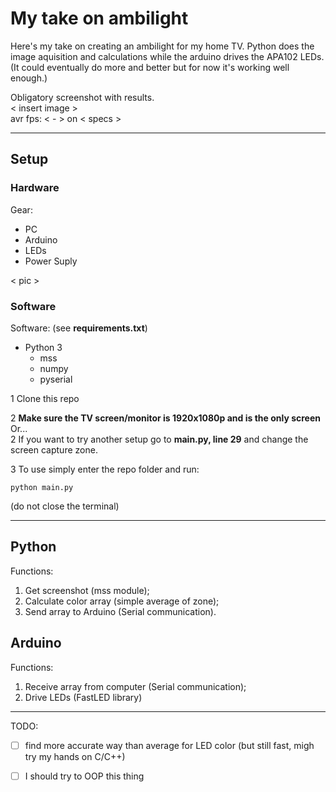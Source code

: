 # My take on ambilight
Here's my take on creating an ambilight for my home TV. 
Python does the image aquisition and calculations while the arduino drives the APA102 LEDs.  
(It could eventually do more and better but for now it's working well enough.)

Obligatory screenshot with results.  
\< insert image \>  
avr fps: \< - \> on \< specs \>

******
## Setup
### Hardware
Gear:
- PC
- Arduino
- LEDs
- Power Suply

\< pic \>

### Software
Software: (see **requirements.txt**)
- Python 3
  - mss
  - numpy
  - pyserial

1 Clone this repo

2 **Make sure the TV screen/monitor is 1920x1080p and is the only screen**  
Or...  
2 If you want to try another setup go to **main.py, line 29** and change the screen capture zone.

3 To use simply enter the repo folder and run:
```
python main.py
```
(do not close the terminal)

******
## Python
Functions:  
1. Get screenshot (mss module);
2. Calculate color array (simple average of zone);
3. Send array to Arduino (Serial communication).

## Arduino
Functions:  
1. Receive array from computer (Serial communication);
2. Drive LEDs (FastLED library)

******
TODO:
- [ ] find more accurate way than average for LED color (but still fast, migh try my hands on C/C++)
- [ ] I should try to OOP this thing

